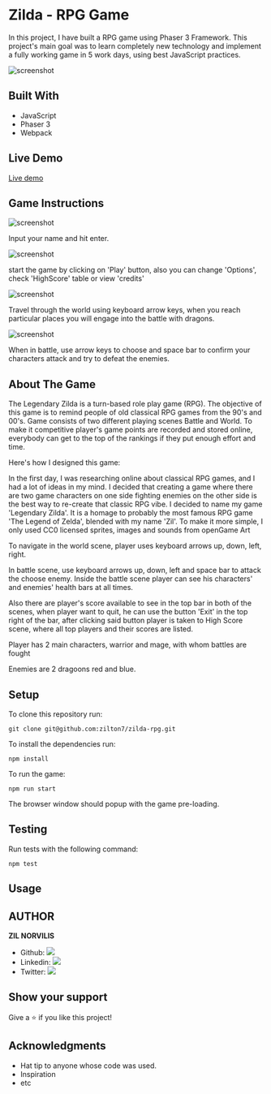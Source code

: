 # Zilda - RPG Game
In this project, I have built a RPG game using Phaser 3 Framework. This project's main goal was to learn completely new technology and implement a fully working game in 5 work days, using best JavaScript practices.

![screenshot](./misc/preloader.png)

## Built With

- JavaScript
- Phaser 3
- Webpack

## Live Demo

[Live demo](https://zilton7.github.io/zilda-rpg/)

## Game Instructions

![screenshot](./misc/name.png)

Input your name and hit enter.

![screenshot](./misc/menu.png)

start the game by clicking on 'Play' button,
also you can change 'Options', check 'HighScore' table
or view 'credits'

![screenshot](./misc/world.png)

Travel through the world using keyboard arrow keys, when you
reach particular places you will engage into the battle with dragons.

![screenshot](./misc/battle.png)

When in battle, use arrow keys to choose and space bar to confirm your characters attack and
try to defeat the enemies.

## About The Game

The Legendary Zilda is a turn-based role play game (RPG). The objective of this game is to remind people of old classical RPG games from the 90's and 00's. Game consists of two different playing scenes Battle and World. To make it competitive player's game points are recorded and stored online, everybody can get to the top of the rankings if they put enough effort and time.

Here's how I designed this game:

In the first day, I was researching online about classical RPG games, and I had a lot of ideas in my mind. I decided that creating a game where there are two game characters on one side fighting enemies on the other side is the best way to re-create that classic RPG vibe.
I decided to name my game 'Legendary Zilda'. It is a homage to probably the most famous RPG game 'The Legend of Zelda', blended with my name 'Zil'.
To make it more simple, I only used CC0 licensed sprites, images and sounds from openGame Art

To navigate in the world scene, player uses keyboard arrows up, down, left, right.

In battle scene, use keyboard arrows up, down, left and space bar to attack the choose enemy. Inside the battle scene player can see his characters' and enemies' health bars at all times.

Also there are player's score available to see in the top bar in both of the scenes, when player want to quit, he can use the button 'Exit' in the top right of the bar, after clicking said button player is taken to High Score scene, where all top players and their scores are listed.

Player has 2 main characters, warrior and mage, with whom battles are fought

Enemies are 2 dragoons red and blue.
## Setup

To clone this repository run:

```
git clone git@github.com:zilton7/zilda-rpg.git
```

To install the dependencies run:
```
npm install
```

To run the game:
```
npm run start
```
The browser window should popup with the game pre-loading.


## Testing
Run tests with the following command:
```
npm test
```


## Usage


## AUTHOR

**ZIL NORVILIS**

- Github: [![](https://img.shields.io/badge/GitHub-100000?style=for-the-badge&logo=github&logoColor=white)](https://github.com/zilton7)
- Linkedin: [![](https://img.shields.io/badge/LinkedIn-0077B5?style=for-the-badge&logo=linkedin&logoColor=white)](https://www.linkedin.com/in/zil-norvilis/)
- Twitter: [![](https://img.shields.io/badge/Twitter-1DA1F2?style=for-the-badge&logo=twitter&logoColor=white)](https://twitter.com/devnor7)


## Show your support

Give a ⭐️ if you like this project!

## Acknowledgments

- Hat tip to anyone whose code was used.
- Inspiration
- etc
